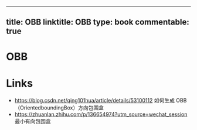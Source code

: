
---
title: OBB
linktitle: OBB
type: book
commentable: true
---

# OBB

# Links

- https://blog.csdn.net/qing101hua/article/details/53100112 如何生成 OBB（OrientedboundingBox）方向包围盒
- https://zhuanlan.zhihu.com/p/136654974?utm_source=wechat_session 最小有向包围盒

    